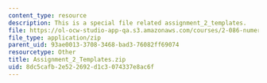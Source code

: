```yaml
---
content_type: resource
description: This is a special file related assignment_2_templates.
file: https://ol-ocw-studio-app-qa.s3.amazonaws.com/courses/2-086-numerical-computation-for-mechanical-engineers-fall-2014/8dc5cafb2e522692d1c3074337e8ac6f_Assignment_2_Templates.zip
file_type: application/zip
parent_uid: 93ae0013-3708-3468-bad3-76082ff69074
resourcetype: Other
title: Assignment_2_Templates.zip
uid: 8dc5cafb-2e52-2692-d1c3-074337e8ac6f
---
```

